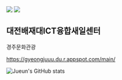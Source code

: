 <img src="https://capsule-render.vercel.app/api?type=cylinder&height=100&color=0:0DBDFF,110:FFFF66&text=WELCOME!" />
<img src="https://github-readme-stats.vercel.app/api/top-langs/?username=Janeee205&layout=compact"><br>

<h2>대전배재대ICT융합새일센터</h2>

경주문화관광

https://gyeongjuuu.du.r.appspot.com/main/

![Jueun's GitHub stats](https://github-readme-stats.vercel.app/api?username=Janeee205&show_icons=true&theme=graywhite)


<!--
**Janeee205/Janeee205** is a ✨ _special_ ✨ repository because its `README.md` (this file) appears on your GitHub profile.

Here are some ideas to get you started:

- 🔭 I’m currently working on ...
- 🌱 I’m currently learning ...
- 👯 I’m looking to collaborate on ...
- 🤔 I’m looking for help with ...
- 💬 Ask me about ...
- 📫 How to reach me: ...
- 😄 Pronouns: ...
- ⚡ Fun fact: ...
-->
